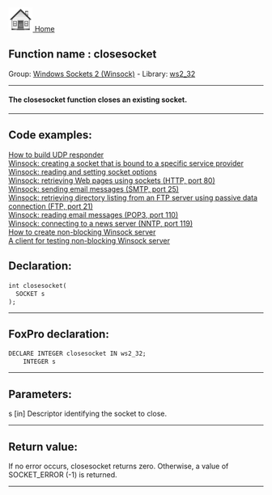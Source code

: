 [<img src="../../images/home.png"> Home ](https://github.com/VFPX/Win32API)  

## Function name : closesocket
Group: [Windows Sockets 2 (Winsock)](../../functions_group.md#Windows_Sockets_2_(Winsock))  -  Library: [ws2_32](../../libraries.md#ws2_32)  
***  


#### The closesocket function closes an existing socket.
***  


## Code examples:
[How to build UDP responder](../../samples/sample_052.md)  
[Winsock: creating a socket that is bound to a specific service provider](../../samples/sample_226.md)  
[Winsock: reading and setting socket options](../../samples/sample_232.md)  
[Winsock: retrieving Web pages using sockets (HTTP, port 80)](../../samples/sample_383.md)  
[Winsock: sending email messages (SMTP, port 25)](../../samples/sample_385.md)  
[Winsock: retrieving directory listing from an FTP server using passive data connection (FTP, port 21)](../../samples/sample_386.md)  
[Winsock: reading email messages (POP3, port 110)](../../samples/sample_388.md)  
[Winsock: connecting to a news server (NNTP, port 119)](../../samples/sample_389.md)  
[How to create non-blocking Winsock server](../../samples/sample_412.md)  
[A client for testing non-blocking Winsock server](../../samples/sample_413.md)  

## Declaration:
```foxpro  
int closesocket(
  SOCKET s
);  
```  
***  


## FoxPro declaration:
```foxpro  
DECLARE INTEGER closesocket IN ws2_32;
	INTEGER s  
```  
***  


## Parameters:
s 
[in] Descriptor identifying the socket to close.   
***  


## Return value:
If no error occurs, closesocket returns zero. Otherwise, a value of SOCKET_ERROR (-1) is returned.  
***  

